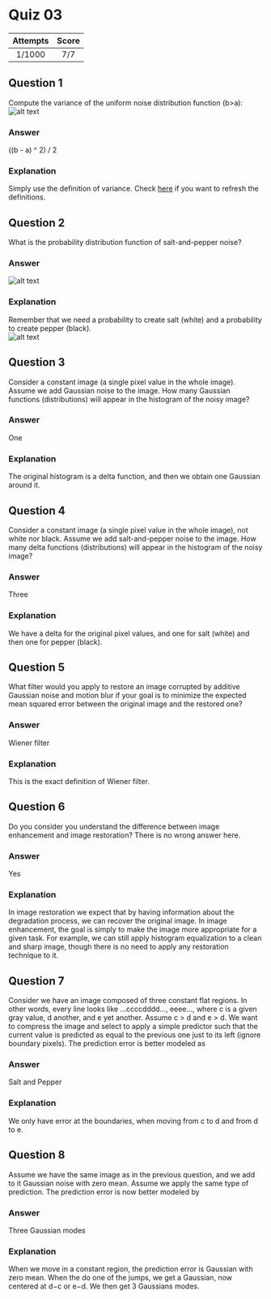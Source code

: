 Quiz 03  
=======  

|Attempts|Score|  
|:------:|:---:|  
|  1/1000|  7/7|  

Question 1  
----------  
Compute the variance of the uniform noise distribution function (b>a):  
![alt text](https://github.com/UtkarshPathrabe/Image-and-Video-Processing--From-Mars-to-Hollywood-with-a-stop-at-the-Hospital--Duke-University/blob/master/Weekly%20Quizzes/Quiz%2004/Quiz04Ques01.png "Mask")  

### Answer  
((b - a) ^ 2) / 2  

### Explanation  
Simply use the definition of variance. Check [here](http://www.mathsisfun.com/data/standard-deviation.html "Math Is Fun") if you want to refresh the definitions.

Question 2  
----------  
What is the probability distribution function of salt-and-pepper noise?  

### Answer  
![alt text](https://github.com/UtkarshPathrabe/Image-and-Video-Processing--From-Mars-to-Hollywood-with-a-stop-at-the-Hospital--Duke-University/blob/master/Weekly%20Quizzes/Quiz%2004/Quiz04Ques02.png "Mask")  

### Explanation  
Remember that we need a probability to create salt (white) and a probability to create pepper (black).  
![alt text](https://github.com/UtkarshPathrabe/Image-and-Video-Processing--From-Mars-to-Hollywood-with-a-stop-at-the-Hospital--Duke-University/blob/master/Weekly%20Quizzes/Quiz%2004/Quiz04Ques02Exp.png "Mask")  

Question 3
----------  
Consider a constant image (a single pixel value in the whole image). Assume we add Gaussian noise to the image. How many Gaussian functions (distributions) will appear in the histogram of the noisy image?  

### Answer  
One  

### Explanation  
The original histogram is a delta function, and then we obtain one Gaussian around it.  

Question 4
----------  
Consider a constant image (a single pixel value in the whole image), not white nor black. Assume we add salt-and-pepper noise to the image. How many delta functions (distributions) will appear in the histogram of the noisy image?  

### Answer  
Three  

### Explanation  
We have a delta for the original pixel values, and one for salt (white) and then one for pepper (black).  

Question 5
----------  
What filter would you apply to restore an image corrupted by additive Gaussian noise and motion blur if your goal is to minimize the expected mean squared error between the original image and the restored one?  

### Answer  
Wiener filter   

### Explanation  
This is the exact definition of Wiener filter.  

Question 6
----------  
Do you consider you understand the difference between image enhancement and image restoration? There is no wrong answer here.  

### Answer  
Yes  

### Explanation  
In image restoration we expect that by having information about the degradation process, we can recover the original image. In image enhancement, the goal is simply to make the image more appropriate for a given task. For example, we can still apply histogram equalization to a clean and sharp image, though there is no need to apply any restoration technique to it.  

Question 7
----------
Consider we have an image composed of three constant flat regions. In other words, every line looks like ...ccccdddd..., eeee..., where c is a given gray value, d another, and e yet another. Assume c > d and e > d. We want to compress the image and select to apply a simple predictor such that the current value is predicted as equal to the previous one just to its left (ignore boundary pixels). The prediction error is better modeled as  

### Answer  
Salt and Pepper  

### Explanation  
We only have error at the boundaries, when moving from c to d and from d to e.  

Question 8
----------  
Assume we have the same image as in the previous question, and we add to it Gaussian noise with zero mean. Assume we apply the same type of prediction. The prediction error is now better modeled by  

### Answer  
Three Gaussian modes  

### Explanation  
When we move in a constant region, the prediction error is Gaussian with zero mean. When the do one of the jumps, we get a Gaussian, now centered at d−c or e−d. We then get 3 Gaussians modes.  
